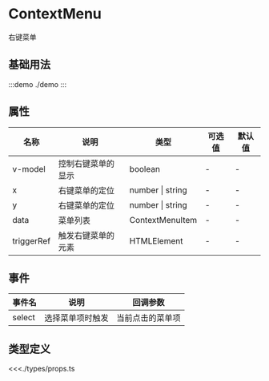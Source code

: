 # ContextMenu

右键菜单

## 基础用法

:::demo
./demo
:::

## 属性

| 名称       | 说明               | 类型             | 可选值 | 默认值 |
| ---------- | ------------------ | ---------------- | ------ | ------ |
| v-model    | 控制右键菜单的显示 | boolean          | -      | -      |
| x          | 右键菜单的定位     | number \| string | -      | -      |
| y          | 右键菜单的定位     | number \| string | -      | -      |
| data       | 菜单列表           | ContextMenuItem  | -      | -      |
| triggerRef | 触发右键菜单的元素 | HTMLElement      | -      | -      |

## 事件

| 事件名 | 说明             | 回调参数         |
| ------ | ---------------- | ---------------- |
| select | 选择菜单项时触发 | 当前点击的菜单项 |

## 类型定义

<<<./types/props.ts
